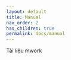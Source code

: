 ```yaml
---
layout: default
title: Manual
nav_order: 2
has_children: true
permalink: docs/manual
---
```


Tài liệu mwork